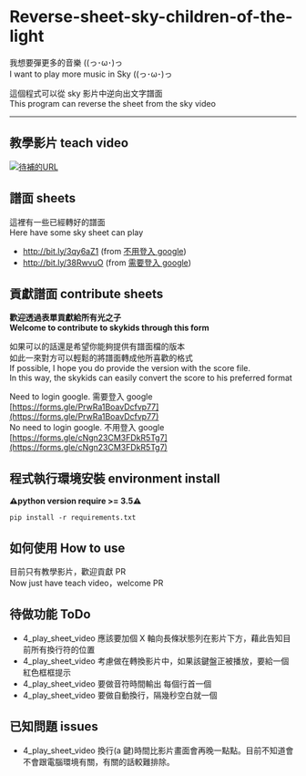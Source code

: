 # Reverse-sheet-sky-children-of-the-light

我想要彈更多的音樂 ((っ･ω･)っ  
I want to play more music in Sky ((っ･ω･)っ

這個程式可以從 sky 影片中逆向出文字譜面  
This program can reverse the sheet from the sky video

---

## 教學影片 teach video

[![待補的URL](http://img.youtube.com/vi/E-ofS-MiVzs/0.jpg)](http://bit.ly/3agGXdu)

## 譜面 sheets

這裡有一些已經轉好的譜面  
Here have some sky sheet can play

- http://bit.ly/3qy6aZ1 (from [不用登入 google](https://forms.gle/q11xptKWeZkbFU687))
- http://bit.ly/38RwvuO (from [需要登入 google](https://forms.gle/cNgn23CM3FDkR5Tg7))

## 貢獻譜面 contribute sheets

**歡迎透過表單貢獻給所有光之子**  
**Welcome to contribute to skykids through this form**

如果可以的話還是希望你能夠提供有譜面檔的版本  
如此一來對方可以輕鬆的將譜面轉成他所喜歡的格式  
If possible, I hope you do provide the version with the score file.  
In this way, the skykids can easily convert the score to his preferred format

Need to login google. 需要登入 google  
[https://forms.gle/PrwRa1BoavDcfvp77](https://forms.gle/PrwRa1BoavDcfvp77)  
No need to login google. 不用登入 google  
[https://forms.gle/cNgn23CM3FDkR5Tg7](https://forms.gle/cNgn23CM3FDkR5Tg7)

## 程式執行環境安裝 environment install

**⚠️python version require >= 3.5⚠️**

```allowEmpty
pip install -r requirements.txt
```

## 如何使用 How to use

目前只有教學影片，歡迎貢獻 PR  
Now just have teach video，welcome PR

## 待做功能 ToDo

- 4_play_sheet_video 應該要加個 X 軸向長條狀態列在影片下方，藉此告知目前所有換行符的位置
- 4_play_sheet_video 考慮做在轉換影片中，如果該鍵盤正被播放，要給一個紅色框框提示
- 4_play_sheet_video 要做音符時間輸出 每個行首一個
- 4_play_sheet_video 要做自動換行，隔幾秒空白就一個

## 已知問題 issues

- 4_play_sheet_video 換行(a 鍵)時間比影片畫面會再晚一點點。目前不知道會不會跟電腦環境有關，有關的話較難排除。

